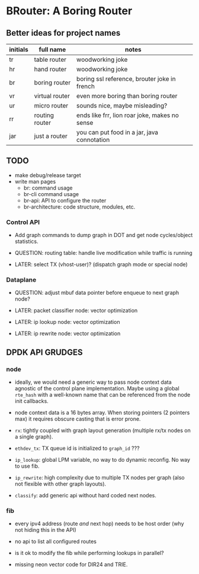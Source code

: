 # BRouter: A Boring Router

## Better ideas for project names

| initials | full name      | notes                                            |
|----------|----------------|--------------------------------------------------|
| tr       | table router   | woodworking joke                                 |
| hr       | hand router    | woodworking joke                                 |
| br       | boring router  | boring ssl reference, brouter joke in french     |
| vr       | virtual router | even more boring than boring router              |
| ur       | micro router   | sounds nice, maybe misleading?                   |
| rr       | routing router | ends like frr, lion roar joke, makes no sense    |
| jar      | just a router  | you can put food in a jar, java connotation      |

## TODO

- make debug/release target
- write man pages
    * br: command usage
    * br-cli command usage
    * br-api: API to configure the router
    * br-architecture: code structure, modules, etc.

### Control API

- Add graph commands to dump graph in DOT and get node cycles/object statistics.

- QUESTION: routing table: handle live modification while traffic is running

- LATER: select TX (vhost-user)? (dispatch graph mode or special node)

### Dataplane

- QUESTION: adjust mbuf data pointer before enqueue to next graph node?

- LATER: packet classifier node: vector optimization
- LATER: ip lookup node: vector optimization
- LATER: ip rewrite node: vector optimization

## DPDK API GRUDGES

### node

- ideally, we would need a generic way to pass node context data agnostic of
  the control plane implementation. Maybe using a global `rte_hash` with
  a well-known name that can be referenced from the node init callbacks.

- node context data is a 16 bytes array. When storing pointers (2 pointers max)
  it requires obscure casting that is error prone.

- `rx`: tightly coupled with graph layout generation (multiple rx/tx nodes on
  a single graph).

- `ethdev_tx`: TX queue id is initialized to `graph_id` ???

- `ip_lookup`: global LPM variable, no way to do dynamic reconfig. No way to
  use fib.

- `ip_rewrite`: high complexity due to multiple TX nodes per graph (also not
  flexible with other graph layouts).

- `classify`: add generic api without hard coded next nodes.

### fib

- every ipv4 address (route *and* next hop) needs to be host order (why not
  hiding this in the API)

- no api to list all configured routes

- is it ok to modify the fib while performing lookups in parallel?

- missing neon vector code for DIR24 and TRIE.
